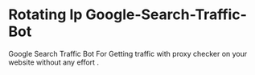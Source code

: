 # Rotating Ip Google-Search-Traffic-Bot
 Google Search Traffic Bot For Getting traffic with proxy checker on your website without any effort .
